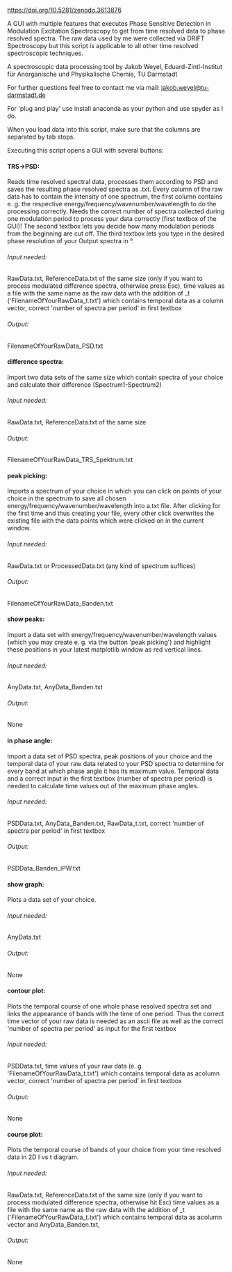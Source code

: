 https://doi.org/10.5281/zenodo.3613876

A GUI with multiple features that executes Phase Sensitive Detection in Modulation Excitation Spectroscopy to get from time
resolved data to phase resolved spectra.
The raw data used by me were collected via DRIFT Spectroscopy but this script is applicable to all other time resolved
spectroscopic techniques.

A spectroscopic data processing tool by Jakob Weyel, Eduard-Zintl-Institut für Anorganische und Physikalische Chemie,
TU Darmstadt

For further questions feel free to contact me via mail: jakob.weyel@tu-darmstadt.de

For 'plug and play' use install anaconda as your python and use spyder as I do.

When you load data into this script, make sure that the columns are separated by tab stops.

Executing this script opens a GUI with several buttons:

#### TRS->PSD:
Reads time resolved spectral data, processes them according to PSD and saves the resulting phase resolved spectra as .txt.
Every column of the raw data has to contain the intensity of one spectrum, the first column contains e. g. the respective
energy/frequency/wavenumber/wavelength to do the processing correctly. Needs the correct number of spectra collected during
one modulation period to process your data correctly (first textbox of the GUI)! The second textbox lets you decide how many
modulation periods from the beginning are cut off. The third textbox lets you type in the desired phase resolution of your
Output spectra in °.
###### Input needed:
RawData.txt, ReferenceData.txt of the same size (only if you want to process modulated difference spectra, otherwise press Esc),
time values as a file with the same name as the raw data with the addition of _t ('FilenameOfYourRawData_t.txt') which contains
temporal data as a column vector, correct 'number of spectra per period' in first textbox
###### Output:
FilenameOfYourRawData_PSD.txt
  
#### difference spectra:
Import two data sets of the same size which contain spectra of your choice and calculate their difference (Spectrum1-Spectrum2)
###### Input needed:
RawData.txt, ReferenceData.txt of the same size
###### Output:
FilenameOfYourRawData_TRS_Spektrum.txt
  
#### peak picking:
Imports a spectrum of your choice in which you can click on points of your choice in the spectrum to save all chosen
energy/frequency/wavenumber/wavelength into a.txt file. After clicking for the first time and thus creating your file,
every other click overwrites the existing file with the data points which were clicked on in the current window.
###### Input needed:
RawData.txt or ProcessedData.txt (any kind of spectrum suffices)
###### Output:
FilenameOfYourRawData_Banden.txt
  
#### show peaks:
Import a data set with energy/frequency/wavenumber/wavelength values (which you may create e. g. via the button 'peak
picking') and highlight these positions in your latest matplotlib window as red vertical lines.
###### Input needed:
AnyData.txt, AnyData_Banden.txt
###### Output:
None
  
#### in phase angle:
Import a data set of PSD spectra, peak positions of your choice and the temporal data of your raw data related to your PSD
spectra to determine for every band at which phase angle it has its maximum value. Temporal data and a correct input in the
first textbox (number of spectra per period) is needed to calculate time values out of the maximum phase angles.
###### Input needed:
PSDData.txt, AnyData_Banden.txt, RawData_t.txt, correct 'number of spectra per period' in first textbox
###### Output:
PSDData_Banden_iPW.txt
  
#### show graph:
Plots a data set of your choice.
###### Input needed:
AnyData.txt
###### Output:
None

#### contour plot:
Plots the temporal course of one whole phase resolved spectra set and links the appearance of bands with the time of one period.
Thus the correct time vector of your raw data is needed as an ascii file as well as the correct 'number of spectra per period'
as input for the first textbox
###### Input needed:
PSDData.txt, time values of your raw data (e. g. 'FilenameOfYourRawData_t.txt') which contains temporal data as acolumn vector,
correct 'number of spectra per period' in first textbox
###### Output:
None
  
#### course plot:
Plots the temporal course of bands of your choice from your time resolved data in 2D I vs t diagram.
###### Input needed:
RawData.txt, ReferenceData.txt of the same size (only if you want to process modulated difference spectra, otherwise hit Esc)
time values as a file with the same name as the raw data with the addition of _t ('FilenameOfYourRawData_t.txt') which contains
temporal data as acolumn vector and AnyData_Banden.txt, 
###### Output:
None
